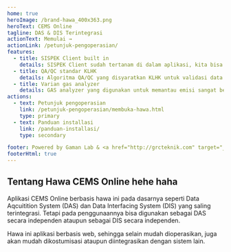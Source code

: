 ```yaml
---
home: true
heroImage: /brand-hawa_400x363.png
heroText: CEMS Online
tagline: DAS & DIS Terintegrasi
actionText: Memulai →
actionLink: /petunjuk-pengoperasian/
features:
  - title: SISPEK Client built in
    details: SISPEK Client sudah tertanam di dalam aplikasi, kita bisa dengan mudah untuk menyinkronkan data CEMS dengan server SISPEK.
  - title: QA/QC standar KLHK
    details: Algoritma QA/QC yang disyaratkan KLHK untuk validasi data sebelum data dikirim ke SISPEK sudah tersedia, tinggal kita sesuaikan dengan kondisi aktual.
  - title: Varian gas analyzer
    details: GAS analyzer yang digunakan untuk memantau emisi sangat bervariasi, hawa dibuat untuk selalu siap dihubungkan dengan berbagai jenis analyzer.
actions:
  - text: Petunjuk pengoperasian
    link: /petunjuk-pengoperasian/membuka-hawa.html
    type: primary
  - text: Panduan installasi
    link: /panduan-installasi/
    type: secondary

footer: Powered by Gaman Lab & <a href="http://grcteknik.com" target="_blank">PT. Genta Raya Cemerlang</a>
footerHtml: true
---
```


<!-- # CEMS Online -->

## Tentang Hawa CEMS Online hehe haha

Aplikasi CEMS Online berbasis hawa ini pada dasarnya seperti Data Aqcuitition System (DAS) dan Data Interfacing System (DIS) yang saling terintegrasi. Tetapi pada penggunaannya bisa digunakan sebagai DAS secara independen ataupun sebagai DIS secara independen.

Hawa ini aplikasi berbasis web, sehingga selain mudah dioperasikan, juga akan mudah dikostumisasi ataupun diintegrasikan dengan sistem lain.
